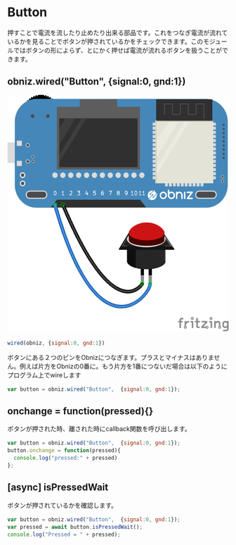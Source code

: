 # Button
押すことで電流を流したり止めたり出来る部品です。これをつなぎ電流が流れているかを見ることでボタンが押されているかをチェックできます。このモジュールではボタンの形によらず、とにかく押せば電流が流れるボタンを扱うことができます。

## obniz.wired("Button", {signal:0, gnd:1})

![photo of wired](./wired.png)
```Javascript
wired(obniz, {signal:0, gnd:1})
```
ボタンにある２つのピンをObnizにつなぎます。プラスとマイナスはありません。例えば片方をObnizの0番に。もう片方を1番につないだ場合は以下のようにプログラム上でwireします


```Javascript
var button = obniz.wired("Button",  {signal:0, gnd:1});
```

## onchange = function(pressed){}
ボタンが押された時、離された時にcallback関数を呼び出します。

```Javascript
var button = obniz.wired("Button",  {signal:0, gnd:1});
button.onchange = function(pressed){
  console.log("pressed:" + pressed)
};
```

## [async] isPressedWait
ボタンが押されているかを確認します。
```Javascript
var button = obniz.wired("Button",  {signal:0, gnd:1});
var pressed = await button.isPressedWait();
console.log("Pressed = " + pressed);
```
